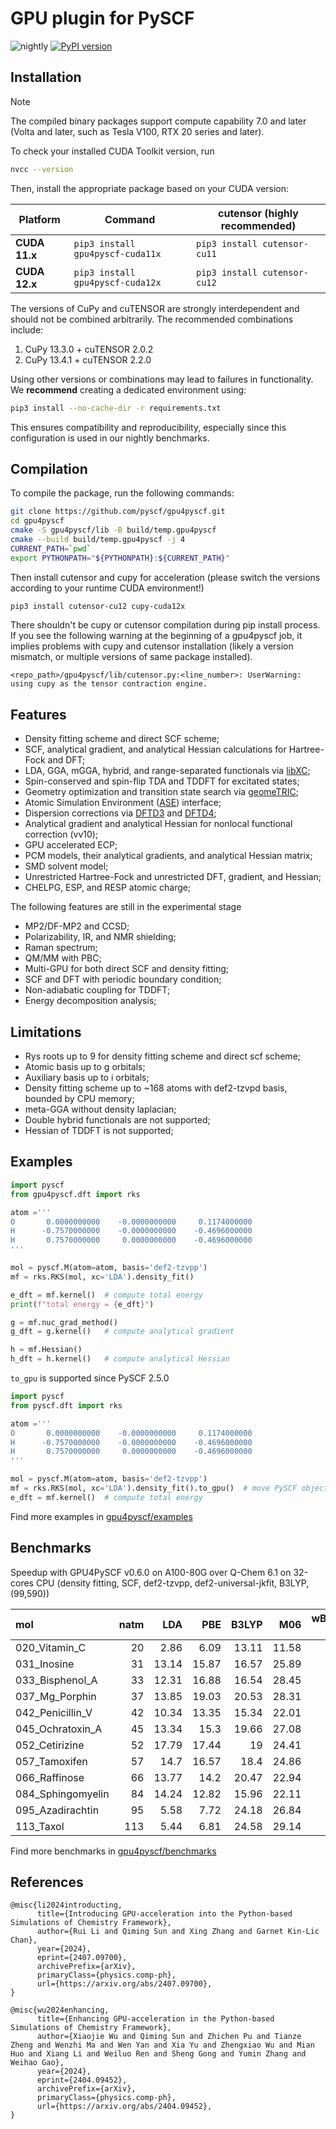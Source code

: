 GPU plugin for PySCF
====================
![nightly](https://github.com/pyscf/gpu4pyscf/actions/workflows/nightly_build.yml/badge.svg)
[![PyPI version](https://badge.fury.io/py/gpu4pyscf-cuda11x.svg)](https://badge.fury.io/py/gpu4pyscf-cuda11x)

Installation
--------

> [!NOTE]
> The compiled binary packages support compute capability 7.0 and later (Volta and later, such as Tesla V100, RTX 20 series and later).

To check your installed CUDA Toolkit version, run
```sh
nvcc --version
```
Then, install the appropriate package based on your CUDA version:

| Platform      | Command                               | cutensor (**highly recommended**)|
----------------| --------------------------------------|----------------------------------|
| **CUDA 11.x** |  ```pip3 install gpu4pyscf-cuda11x``` | ```pip3 install cutensor-cu11``` |
| **CUDA 12.x** |  ```pip3 install gpu4pyscf-cuda12x``` | ```pip3 install cutensor-cu12``` |

The versions of CuPy and cuTENSOR are strongly interdependent and should not be combined arbitrarily.
The recommended combinations include:
1. CuPy 13.3.0 + cuTENSOR 2.0.2
2. CuPy 13.4.1 + cuTENSOR 2.2.0

Using other versions or combinations may lead to failures in functionality. 
We **recommend** creating a dedicated environment using:
```sh
pip3 install --no-cache-dir -r requirements.txt
```
This ensures compatibility and reproducibility, especially since this configuration is used in our nightly benchmarks.

Compilation
--------
To compile the package, run the following commands:
```sh
git clone https://github.com/pyscf/gpu4pyscf.git
cd gpu4pyscf
cmake -S gpu4pyscf/lib -B build/temp.gpu4pyscf
cmake --build build/temp.gpu4pyscf -j 4
CURRENT_PATH=`pwd`
export PYTHONPATH="${PYTHONPATH}:${CURRENT_PATH}"
```
Then install cutensor and cupy for acceleration (please switch the versions according to your runtime CUDA environment!)
```sh
pip3 install cutensor-cu12 cupy-cuda12x
```
There shouldn't be cupy or cutensor compilation during pip install process. If you see the following warning at the beginning of a gpu4pyscf job, it implies problems with cupy and cutensor installation (likely a version mismatch, or multiple versions of same package installed).
```
<repo_path>/gpu4pyscf/lib/cutensor.py:<line_number>: UserWarning: using cupy as the tensor contraction engine.
```

Features
--------
- Density fitting scheme and direct SCF scheme;
- SCF, analytical gradient, and analytical Hessian calculations for Hartree-Fock and DFT;
- LDA, GGA, mGGA, hybrid, and range-separated functionals via [libXC](https://gitlab.com/libxc/libxc/-/tree/master/);
- Spin-conserved and spin-flip TDA and TDDFT for excitated states;
- Geometry optimization and transition state search via [geomeTRIC](https://geometric.readthedocs.io/en/latest/);
- Atomic Simulation Environment ([ASE](https://gitlab.com/ase/ase)) interface;
- Dispersion corrections via [DFTD3](https://github.com/dftd3/simple-dftd3) and [DFTD4](https://github.com/dftd4/dftd4);
- Analytical gradient and analytical Hessian for nonlocal functional correction (vv10);
- GPU accelerated ECP;
- PCM models, their analytical gradients, and analytical Hessian matrix;
- SMD solvent model;
- Unrestricted Hartree-Fock and unrestricted DFT, gradient, and Hessian;
- CHELPG, ESP, and RESP atomic charge;

The following features are still in the experimental stage
- MP2/DF-MP2 and CCSD;
- Polarizability, IR, and NMR shielding;
- Raman spectrum;
- QM/MM with PBC;
- Multi-GPU for both direct SCF and density fitting;
- SCF and DFT with periodic boundary condition;
- Non-adiabatic coupling for TDDFT;
- Energy decomposition analysis;

Limitations
--------
- Rys roots up to 9 for density fitting scheme and direct scf scheme;
- Atomic basis up to g orbitals;
- Auxiliary basis up to i orbitals;
- Density fitting scheme up to ~168 atoms with def2-tzvpd basis, bounded by CPU memory;
- meta-GGA without density laplacian;
- Double hybrid functionals are not supported;
- Hessian of TDDFT is not supported;

Examples
--------
```python
import pyscf
from gpu4pyscf.dft import rks

atom ='''
O       0.0000000000    -0.0000000000     0.1174000000
H      -0.7570000000    -0.0000000000    -0.4696000000
H       0.7570000000     0.0000000000    -0.4696000000
'''

mol = pyscf.M(atom=atom, basis='def2-tzvpp')
mf = rks.RKS(mol, xc='LDA').density_fit()

e_dft = mf.kernel()  # compute total energy
print(f"total energy = {e_dft}")

g = mf.nuc_grad_method()
g_dft = g.kernel()   # compute analytical gradient

h = mf.Hessian()
h_dft = h.kernel()   # compute analytical Hessian

```

`to_gpu` is supported since PySCF 2.5.0
```python
import pyscf
from pyscf.dft import rks

atom ='''
O       0.0000000000    -0.0000000000     0.1174000000
H      -0.7570000000    -0.0000000000    -0.4696000000
H       0.7570000000     0.0000000000    -0.4696000000
'''

mol = pyscf.M(atom=atom, basis='def2-tzvpp')
mf = rks.RKS(mol, xc='LDA').density_fit().to_gpu()  # move PySCF object to GPU4PySCF object
e_dft = mf.kernel()  # compute total energy

```

Find more examples in [gpu4pyscf/examples](https://github.com/pyscf/gpu4pyscf/tree/master/examples)

Benchmarks
--------
Speedup with GPU4PySCF v0.6.0 on A100-80G over Q-Chem 6.1 on 32-cores CPU (density fitting, SCF, def2-tzvpp, def2-universal-jkfit, B3LYP, (99,590))

| mol               |   natm |    LDA |    PBE |   B3LYP |    M06 |   wB97m-v |
|:------------------|-------:|-------:|-------:|--------:|-------:|----------:|
| 020_Vitamin_C     |     20 |   2.86 |   6.09 |   13.11 |  11.58 |     17.46 |
| 031_Inosine       |     31 |  13.14 |  15.87 |   16.57 |  25.89 |     26.14 |
| 033_Bisphenol_A   |     33 |  12.31 |  16.88 |   16.54 |  28.45 |     28.82 |
| 037_Mg_Porphin    |     37 |  13.85 |  19.03 |   20.53 |  28.31 |     30.27 |
| 042_Penicillin_V  |     42 |  10.34 |  13.35 |   15.34 |  22.01 |     24.2  |
| 045_Ochratoxin_A  |     45 |  13.34 |  15.3  |   19.66 |  27.08 |     25.41 |
| 052_Cetirizine    |     52 |  17.79 |  17.44 |   19    |  24.41 |     25.87 |
| 057_Tamoxifen     |     57 |  14.7  |  16.57 |   18.4  |  24.86 |     25.47 |
| 066_Raffinose     |     66 |  13.77 |  14.2  |   20.47 |  22.94 |     25.35 |
| 084_Sphingomyelin |     84 |  14.24 |  12.82 |   15.96 |  22.11 |     24.46 |
| 095_Azadirachtin  |     95 |   5.58 |   7.72 |   24.18 |  26.84 |     25.21 |
| 113_Taxol         |    113 |   5.44 |   6.81 |   24.58 |  29.14 |    nan    |

Find more benchmarks in [gpu4pyscf/benchmarks](https://github.com/pyscf/gpu4pyscf/tree/master/benchmarks)

References
---------
```
@misc{li2024introducting,
      title={Introducing GPU-acceleration into the Python-based Simulations of Chemistry Framework},
      author={Rui Li and Qiming Sun and Xing Zhang and Garnet Kin-Lic Chan},
      year={2024},
      eprint={2407.09700},
      archivePrefix={arXiv},
      primaryClass={physics.comp-ph},
      url={https://arxiv.org/abs/2407.09700},
}

@misc{wu2024enhancing,
      title={Enhancing GPU-acceleration in the Python-based Simulations of Chemistry Framework},
      author={Xiaojie Wu and Qiming Sun and Zhichen Pu and Tianze Zheng and Wenzhi Ma and Wen Yan and Xia Yu and Zhengxiao Wu and Mian Huo and Xiang Li and Weiluo Ren and Sheng Gong and Yumin Zhang and Weihao Gao},
      year={2024},
      eprint={2404.09452},
      archivePrefix={arXiv},
      primaryClass={physics.comp-ph},
      url={https://arxiv.org/abs/2404.09452},
}
```
